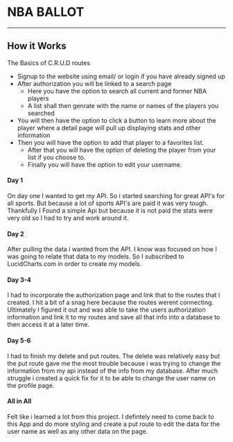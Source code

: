# NBA BALLOT

----

## How it Works


The Basics of C.R.U.D routes

* Signup to the website using email/ or login if you have already signed up
* After authorization you will be linked to a search page
  * Here you have the option to search all current and former NBA players
  * A list shall then genrate with the name or names of the players
  you searched
* You will then have the option to click a button to learn more about the player where a detail page will pull up displaying stats and other information
* Then you will have the option to add that player to a favorites list.
  * After that you will have the option of deleting the player from your list if you choose to.
  * Finally you will have the option to edit your username.

#### Day 1

On day one I wanted to get my API. So i started searching for great API's for all sports. But because a lot of sports API's are paid it was very tough. Thankfully I Found a simple Api but because it is not paid the stats were very old so I had to try and work around it.

#### Day 2

After pulling the data i wanted from the API. I know was focused on how I was going to relate that data to my models. So I subscribed to LucidCharts.com in order to create my models. 

#### Day 3-4
I had to incorporate the authorization page and link that to the routes that i created. I hit a bit of a snag here because the routes werent connecting. Ultimately I figured it out and was able to take the users authorization information and link it to my routes and save all that info into a database to then access it at a later time.

#### Day 5-6
I had to finish my delete and put routes. The delete was relatively easy but the put route gave me the most trouble because i was trying to change the information from my api instead of the info from my database. After much struggle i created a quick fix for it to be able to change the user name on the profile page.

#### All in All
Felt like i learned a lot from this project. I defintely need to come back to this App and do more styling and create a put route to edit the data for the user name as well as any other data on the page.